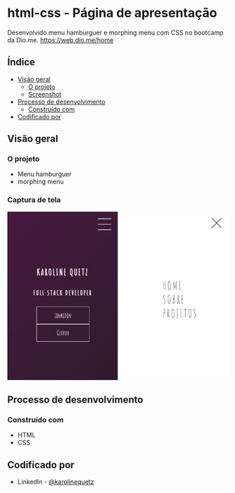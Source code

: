 # html-css - Página de apresentação
Desenvolvido menu hamburguer e morphing menu com CSS no bootcamp da Dio.me.
https://web.dio.me/home

## Índice

- [Visão geral](#visão-geral)
  - [O projeto](#o-projeto)
  - [Screenshot](#screenshot)
- [Processo de desenvolvimento](#desenvolvimento-processo)
  - [Construído com](#construído-com)
- [Codificado por](#coded-by)

## Visão geral

### O projeto

- Menu hamburguer 
- morphing menu


### Captura de tela

![](./dio.me-html-css.png)

## Processo de desenvolvimento

### Construído com

- HTML
- CSS

## Codificado por

- LinkedIn - [@karolinequetz](https://www.linkedin.com/in/karolinequetz)

